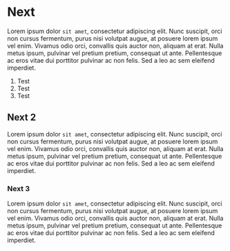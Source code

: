 # Next

Lorem ipsum dolor `sit amet`, consectetur adipiscing elit. Nunc suscipit, orci non cursus fermentum, purus nisi volutpat augue, at posuere lorem ipsum vel enim. Vivamus odio orci, convallis quis auctor non, aliquam at erat. Nulla metus ipsum, pulvinar vel pretium pretium, consequat ut ante. Pellentesque ac eros vitae dui porttitor pulvinar ac non felis. Sed a leo ac sem eleifend imperdiet.

1. Test
1. Test
1. Test

## Next 2

Lorem ipsum dolor `sit amet`, consectetur adipiscing elit. Nunc suscipit, orci non cursus fermentum, purus nisi volutpat augue, at posuere lorem ipsum vel enim. Vivamus odio orci, convallis quis auctor non, aliquam at erat. Nulla metus ipsum, pulvinar vel pretium pretium, consequat ut ante. Pellentesque ac eros vitae dui porttitor pulvinar ac non felis. Sed a leo ac sem eleifend imperdiet.

### Next 3

Lorem ipsum dolor `sit amet`, consectetur adipiscing elit. Nunc suscipit, orci non cursus fermentum, purus nisi volutpat augue, at posuere lorem ipsum vel enim. Vivamus odio orci, convallis quis auctor non, aliquam at erat. Nulla metus ipsum, pulvinar vel pretium pretium, consequat ut ante. Pellentesque ac eros vitae dui porttitor pulvinar ac non felis. Sed a leo ac sem eleifend imperdiet.